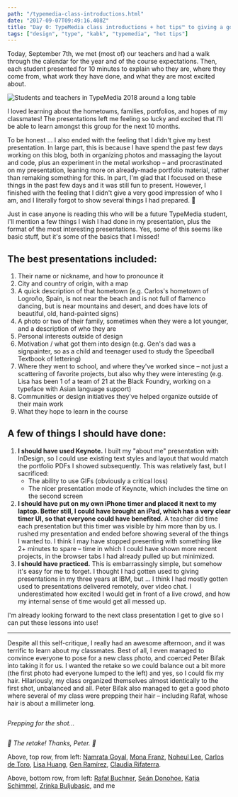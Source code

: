 ```yaml
---
path: "/typemedia-class-introductions.html"
date: "2017-09-07T09:49:16.408Z" 
title: "Day 0: TypeMedia class introductions + hot tips™ to giving a good self-intro presentation"
tags: ["design", "type", "kabk", "typemedia", "hot tips"]
---
```


Today, September 7th, we met (most of) our teachers and had a walk through the calendar for the year and of the course expectations. Then, each student presented for 10 minutes to explain who they are, where they come from, what work they have done, and what they are most excited about. 

<img src="./images/DSCF3728.jpg" alt="Students and teachers in TypeMedia 2018 around a long table">

I loved learning about the hometowns, families, portfolios, and hopes of my classmates! The presentations left me feeling so lucky and excited that I'll be able to learn amongst this group for the next 10 months. 

To be honest ... I also ended with the feeling that I didn't give my best presentation. In large part, this is because I have spend the past few days working on this blog, both in organizing photos and massaging the layout and code, plus an experiment in the metal workshop – and procrastinated on my presentation, leaning more on already-made portfolio material, rather than remaking something for this. In part, I'm glad that I focused on these things in the past few days and it was still fun to present. However, I finished with the feeling that I didn't give a very good impression of who I am, and I literally forgot to show several things I had prepared. 😬

Just in case anyone is reading this who will be a future TypeMedia student, I'll mention a few things I wish I had done in my presentation, plus the format of the most interesting presentations. Yes, some of this seems like basic stuff, but it's some of the basics that I missed!

## The best presentations included:

1. Their name or nickname, and how to pronounce it
1. City and country of origin, with a map
1. A quick description of that hometown (e.g. Carlos's hometown of Logroño, Spain, is not near the beach and is not full of flamenco dancing, but is near mountains and desert, and does have lots of beautiful, old, hand-painted signs)
1. A photo or two of their family, sometimes when they were a lot younger, and a description of who they are
1. Personal interests outside of design
1. Motivation / what got them into design (e.g. Gen's dad was a signpainter, so as a child and teenager used to study the Speedball Textbook of lettering)
1. Where they went to school, and where they've worked since – not just a scattering of favorite projects, but also why they were interesting (e.g. Lisa has been 1 of a team of 21 at the Black Foundry, working on a typeface with Asian language support)
1. Communities or design initiatives they've helped organize outside of their main work
1. What they hope to learn in the course

## A few of things I should have done:

1. **I should have used Keynote.** I built my "about me" presentation with InDesign, so I could use existing text styles and layout that would match the portfolio PDFs I showed subsequently. This was relatively fast, but I sacrificed:
    - The ability to use GIFs (obviously a critical loss)
    - The nicer presentation mode of Keynote, which includes the time on the second screen
1. **I should have put on my own iPhone timer and placed it next to my laptop. Better still, I could have brought an iPad, which has a very clear timer UI, so that everyone could have benefited.** A teacher did time each presentation but this timer was visible by him more than by us. I rushed my presentation and ended before showing several of the things I wanted to. I think I may have stopped presenting with something like 2+ minutes to spare – time in which I could have shown more recent projects, in the browser tabs I had already pulled up but minimized.
1. **I should have practiced.** This is embarrassingly simple, but somehow it's easy for me to forget. I thought I had gotten used to giving presentations in my three years at IBM, but ... I think I had mostly gotten used to presentations delivered remotely, over video chat. I underestimated how excited I would get in front of a live crowd, and how my internal sense of time would get all messed up.

I'm already looking forward to the next class presentation I get to give so I can put these lessons into use!

---


Despite all this self-critique, I really had an awesome afternoon, and it was terrific to learn about my classmates. Best of all, I even managed to convince everyone to pose for a new class photo, and coerced Peter Biľak into taking it for us. I wanted the retake so we could balance out a bit more (the first photo had everyone lumped to the left) and yes, so I could fix my hair. Hilariously, my class organized themselves almost identically to the first shot, unbalanced and all. Peter Biľak also managed to get a good photo where several of my class were prepping their hair – including Rafał, whose hair is about a millimeter long.

<img src="./images/DSCF3731.jpg" alt="">

_Prepping for the shot..._

<img src="./images/DSCF3734.jpg" alt="">

_🎉 The retake! Thanks, Peter. 🎉_

Above, top row, from left: [Namrata Goyal](https://twitter.com/n__goyal), [Mona Franz](https://twitter.com/diefranzkanns), [Noheul Lee](https://twitter.com/lne818), [Carlos de Toro](https://twitter.com/carlos_detoro), [Lisa Huang](https://twitter.com/LisaLisahuang), [Gen Ramírez](https://twitter.com/genramirez), [Claudia Rifaterra](http://claudiarifaterra.com/).

Above, bottom row, from left: [Rafał Buchner](https://twitter.com/RafalBuchner), [Seán Donohoe](https://twitter.com/sean_donohoe), [Katja Schimmel](https://www.behance.net/KatjaSchimmel), [Zrinka Buljubasic](https://twitter.com/zrinka_b), and me